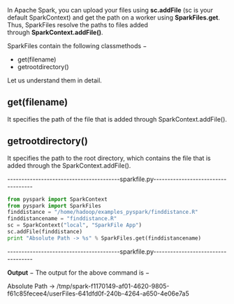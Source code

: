 In Apache Spark, you can upload your files using **sc.addFile** (sc is your default SparkContext) and get the path on a worker using **SparkFiles.get**. Thus, SparkFiles resolve the paths to files added through **SparkContext.addFile()**.

SparkFiles contain the following classmethods −

- get(filename)
- getrootdirectory()

Let us understand them in detail.

## get(filename)

It specifies the path of the file that is added through SparkContext.addFile().

## getrootdirectory()

It specifies the path to the root directory, which contains the file that is added through the SparkContext.addFile().

----------------------------------------sparkfile.py-----------------------------------
```python
from pyspark import SparkContext
from pyspark import SparkFiles
finddistance = "/home/hadoop/examples_pyspark/finddistance.R"
finddistancename = "finddistance.R"
sc = SparkContext("local", "SparkFile App")
sc.addFile(finddistance)
print "Absolute Path -> %s" % SparkFiles.get(finddistancename)
```
----------------------------------------sparkfile.py-----------------------------------

**Output** − The output for the above command is −

Absolute Path -> 
   /tmp/spark-f1170149-af01-4620-9805-f61c85fecee4/userFiles-641dfd0f-240b-4264-a650-4e06e7a5
   